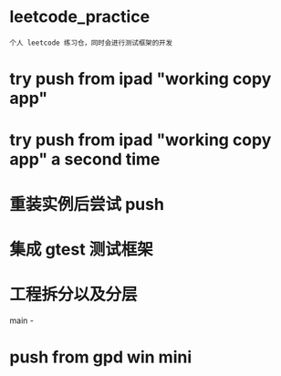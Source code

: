 # leetcode_practice
    个人 leetcode 练习仓，同时会进行测试框架的开发
    
# try push from ipad "working copy app"

# try push from ipad "working copy app" a second time

# 重装实例后尝试 push

# 集成 gtest 测试框架

# 工程拆分以及分层
main - 

# push from gpd win mini